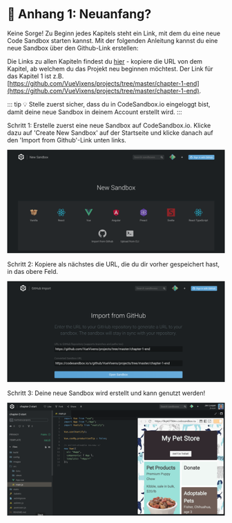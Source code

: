 # 🤷 Anhang 1: Neuanfang?

Keine Sorge! Zu Beginn jedes Kapitels steht ein Link, mit dem du eine neue Code Sandbox starten kannst. Mit der folgenden Anleitung kannst du eine neue Sandbox über den Github-Link erstellen:

Die Links zu allen Kapiteln findest du [hier](https://github.com/VueVixens/projects) - kopiere die URL von dem Kapitel, ab welchem du das Projekt neu beginnen möchtest. Der Link für das Kapitel 1 ist z.B. [https://github.com/VueVixens/projects/tree/master/chapter-1-end](https://github.com/VueVixens/projects/tree/master/chapter-1-end).

::: tip 💡
Stelle zuerst sicher, dass du in CodeSandbox.io eingeloggt bist, damit deine neue Sandbox in deinem Account erstellt wird.
:::

Schritt 1: Erstelle zuerst eine neue Sandbox auf CodeSandbox.io. Klicke dazu auf 'Create New Sandbox' auf der Startseite und klicke danach auf den 'Import from Github'-Link unten links.

![Step 1](./images/codesandbox_1.png)

Schritt 2: Kopiere als nächstes die URL, die du dir vorher gespeichert hast, in das obere Feld.

![Step 2](./images/codesandbox_2.png)

Schritt 3: Deine neue Sandbox wird erstellt und kann genutzt werden!

![Step 3](./images/codesandbox_3.png)
